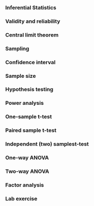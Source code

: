 ### Inferential Statistics
### Validity and reliability
### Central limit theorem
### Sampling
### Confidence interval
### Sample size
### Hypothesis testing
### Power analysis
### One-sample t-test
### Paired sample t-test
### Independent (two) samplest-test
### One-way ANOVA
### Two-way ANOVA
### Factor analysis
### Lab exercise
